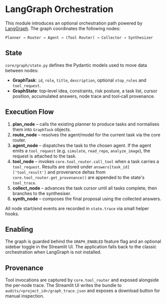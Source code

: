 # LangGraph Orchestration

This module introduces an optional orchestration path powered by [LangGraph](https://github.com/langchain-ai/langgraph).
The graph coordinates the following nodes:

```
Planner → Router → Agent → (Tool Router) → Collector → Synthesizer
```

## State

`core/graph/state.py` defines the Pydantic models used to move data between nodes:

- **GraphTask**: `id`, `role`, `title`, `description`, optional `stop_rules` and
  `tool_request`.
- **GraphState**: top‑level idea, constraints, risk posture, a task list, cursor
  position, accumulated answers, node trace and tool‑call provenance.

## Execution Flow

1. **plan_node** – calls the existing planner to produce tasks and normalises
   them into `GraphTask` objects.
2. **route_node** – resolves the agent/model for the current task via the core
   router.
3. **agent_node** – dispatches the task to the chosen agent. If the agent emits
   a `tool_request` (e.g. `simulate`, `read_repo`, `analyze_image`), the request
   is attached to the task.
4. **tool_node** – invokes `core.tool_router.call_tool` when a task carries a
   `tool_request`. Results are stored under `answers[task_id]['tool_result']` and
   provenance deltas from `core.tool_router.get_provenance()` are appended to the
   state's `tool_trace`.
5. **collect_node** – advances the task cursor until all tasks complete, then
   branches to the synthesiser.
6. **synth_node** – composes the final proposal using the collected answers.

All node start/end events are recorded in `state.trace` via small helper hooks.

## Enabling

The graph is guarded behind the `GRAPH_ENABLED` feature flag and an optional
sidebar toggle in the Streamlit UI. The application falls back to the classic
orchestration when LangGraph is not installed.

## Provenance

Tool invocations are captured by `core.tool_router` and exposed alongside the
per‑node trace. The Streamlit UI writes the bundle to
`audits/<project_id>/graph_trace.json` and exposes a download button for manual
inspection.
